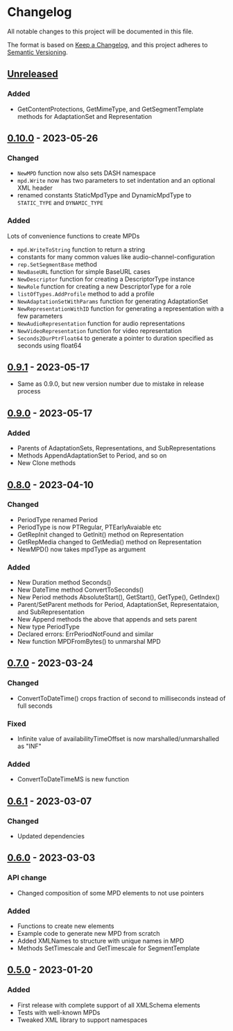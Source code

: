 # Changelog

All notable changes to this project will be documented in this file.

The format is based on [Keep a Changelog](https://keepachangelog.com/en/1.0.0/),
and this project adheres to [Semantic Versioning](https://semver.org/spec/v2.0.0.html).

## [Unreleased]

### Added

- GetContentProtections, GetMimeType, and GetSegmentTemplate methods for AdaptationSet and Representation

## [0.10.0] - 2023-05-26

### Changed

- `NewMPD` function now also sets DASH namespace
- `mpd.Write` now has two parameters to set indentation and an optional XML header
- renamed constants StaticMpdType and DynamicMpdType to `STATIC_TYPE` and `DYNAMIC_TYPE`

### Added

Lots of convenience functions to create MPDs

- `mpd.WriteToString` function to return a string
- constants for many common values like audio-channel-configuration
- `rep.SetSegmentBase` method
- `NewBaseURL` function for simple BaseURL cases
- `NewDescriptor` function for creating a DescriptorType instance
- `NewRole` function for creating a new DescriptorType for a role
- `listOfTypes.AddProfile` method to add a profile
- `NewAdaptationSetWithParams` function for generating AdaptationSet
- `NewRepresentationWithID` function for generating a representation with a few parameters
- `NewAudioRepresentation` function for audio representations
- `NewVideoRepresentation` function for video representation
- `Seconds2DurPtrFloat64` to generate a pointer to duration specified as seconds using float64

## [0.9.1] - 2023-05-17

- Same as 0.9.0, but new version number due to mistake in release process

## [0.9.0] - 2023-05-17

### Added

- Parents of AdaptationSets, Representations, and SubRepresentations
- Methods AppendAdaptationSet to Period, and so on
- New Clone methods

## [0.8.0] - 2023-04-10

### Changed

- PeriodType renamed Period
- PeriodType is now PTRegular, PTEarlyAvaiable etc
- GetRepInit changed to GetInit() method on Representation
- GetRepMedia changed to GetMedia() method on Representation
- NewMPD() now takes mpdType as argument

### Added

- New Duration method Seconds()
- New DateTime method ConvertToSeconds()
- New Period methods AbsoluteStart(), GetStart(), GetType(), GetIndex()
- Parent/SetParent methods for Period, AdaptationSet, Representataion, and SubRepresentation
- New Append methods the above that appends and sets parent
- New type PeriodType
- Declared errors: ErrPeriodNotFound and similar
- New function MPDFromBytes() to unmarshal MPD

## [0.7.0] - 2023-03-24

### Changed

- ConvertToDateTime() crops fraction of second to milliseconds instead of full seconds

### Fixed

- Infinite value of availabilityTimeOffset is now marshalled/unmarshalled as "INF"

### Added

- ConvertToDateTimeMS is new function

## [0.6.1] - 2023-03-07

### Changed

- Updated dependencies

## [0.6.0] - 2023-03-03

### API change

- Changed composition of some MPD elements to not use pointers

### Added

- Functions to create new elements
- Example code to generate new MPD from scratch
- Added XMLNames to structure with unique names in MPD
- Methods SetTimescale and GetTimescale for SegmentTemplate

## [0.5.0] - 2023-01-20

### Added

- First release with complete support of all XMLSchema elements
- Tests with well-known MPDs
- Tweaked XML library to support namespaces

[Unreleased]: https://github.com/Eyevinn/dash-mpd/compare/v0.10.0...HEAD
[0.10.0]: https://github.com/Eyevinn/dash-mpd/compare/v0.9.1...v0.10.0
[0.9.1]: https://github.com/Eyevinn/dash-mpd/compare/v0.9.0...v0.9.1
[0.9.0]: https://github.com/Eyevinn/dash-mpd/compare/v0.8.0...v0.9.0
[0.8.0]: https://github.com/Eyevinn/dash-mpd/compare/v0.7.0...v0.8.0
[0.7.0]: https://github.com/Eyevinn/dash-mpd/compare/v0.6.1...v0.7.0
[0.6.1]: https://github.com/Eyevinn/dash-mpd/compare/v0.6.0...v0.6.1
[0.6.0]: https://github.com/Eyevinn/dash-mpd/compare/v0.5.0...v0.6.0
[0.5.0]: https://github.com/Eyevinn/dash-mpd/releases/tag/v0.5.0
